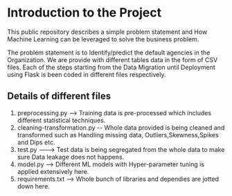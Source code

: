 # Introduction to the Project
This public repository describes a simple problem statement and How Machine Learning can be leveraged to solve the business problem.

The problem statement is to Identify/predict the default agencies in the Organization. We are provide with different tables data in the form of CSV files.
Each of the steps starting from the Data Migration until Deployment using Flask is been coded in different files respectively.

## Details of different files

1. preprocessing.py --> Training data is pre-processed which includes different statistical techniques.
2. cleaning-transformation.py -- Whole data provided is being cleaned and transformed such as Handling missing data, Outliers,Skewness,Spikes and Dips etc.
3. test.py ---> Test data is being segregated from the whole data to make sure Data leakage does not happens.
4. model.py --> Different ML models with Hyper-parameter tuning is applied extensively here.
5. requirements.txt --> Whole bunch of libraries and dependies are jotted down here.


